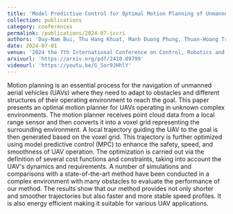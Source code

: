```yaml
---
title: 'Model Predictive Control for Optimal Motion Planning of Unmanned Aerial Vehicles'
collection: publications
category: conferences
permalink: /publications/2024-07-iccri
authors: 'Duy-Nam Bui, Thu Hang Khuat, Manh Duong Phung, Thuan-Hoang Tran & Dong LT Tran'
date: 2024-07-01
venue: '2024 the 7th International Conference on Control, Robotics and Informatics (ICCRI)'
arxivurl: 'https://arxiv.org/pdf/2410.09799'
videourl: 'https://youtu.be/G_Sor9JHhlY'
---
```


Motion planning is an essential process for the navigation of unmanned aerial vehicles (UAVs) where they need to adapt to obstacles and different structures of their operating environment to reach the goal. This paper presents an optimal motion planner for UAVs operating in unknown complex environments. The motion planner receives point cloud data from a local range sensor and then converts it into a voxel grid representing the surrounding environment. A local trajectory guiding the UAV to the goal is then generated based on the voxel grid. This trajectory is further optimized using model predictive control (MPC) to enhance the safety, speed, and smoothness of UAV operation. The optimization is carried out via the definition of several cost functions and constraints, taking into account the UAV's dynamics and requirements. A number of simulations and comparisons with a state-of-the-art method have been conducted in a complex environment with many obstacles to evaluate the performance of our method. The results show that our method provides not only shorter and smoother trajectories but also faster and more stable speed profiles. It is also energy efficient making it suitable for various UAV applications.